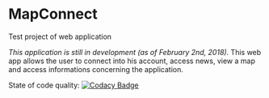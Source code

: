 # MapConnect
Test project of web application

_This application is still in development (as of February 2nd, 2018)._
This web app allows the user to connect into his account, access news, view a map and access informations concerning the application.


State of code quality: [![Codacy Badge](https://api.codacy.com/project/badge/Grade/fd23a999311f495bbe547445bcbc2c0e)](https://www.codacy.com/app/jerome.goasdoue/MapConnect?utm_source=github.com&amp;utm_medium=referral&amp;utm_content=jgoasdoue/MapConnect&amp;utm_campaign=Badge_Grade)

